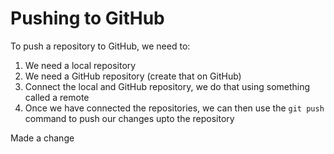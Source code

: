 # Pushing to GitHub

To push a repository to GitHub, we need to:

1. We need a local repository
2. We need a GitHub repository (create that on GitHub)
3. Connect the local and GitHub repository, we do that using something called a remote
4. Once we have connected the repositories, we can then use the `git push` command to push our changes upto the repository

Made a change
